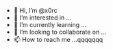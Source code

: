 - 👋 Hi, I’m @x0rc
- 👀 I’m interested in ...
- 🌱 I’m currently learning ...
- 💞️ I’m looking to collaborate on ...
- 📫 How to reach me ...qqqqqqq

<!---
x0rc/x0rc is a ✨ special ✨ repository because its `README.md` (this file) appears on your GitHub profile.
You can click the Preview link to take a look at your changes.
--->
